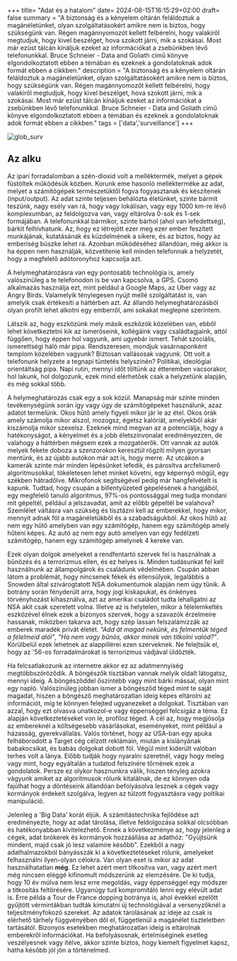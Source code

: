 +++
title= "Adat és a hatalom"
date= 2024-08-15T16:15:29+02:00
draft= false
summary = "A biztonság és a kényelem oltárán feláldoztuk a magánéletünket, olyan szolgáltatásokért amikre nem is biztos, hogy szükségünk van. Régen magánnyomozót kellett felbérelni, hogy valakiről megtudjuk, hogy kivel beszélget, hova szokott járni, mik a szokásai. Most már ezüst tálcán kínáljuk ezeket az információkat a zsebünkben lévő telefonunkkal. Bruce Schneier - Data and Goliath című könyve elgondolkoztatott ebben a témában és ezeknek a gondolatoknak adok formát ebben a cikkben."
description = "A biztonság és a kényelem oltárán feláldoztuk a magánéletünket, olyan szolgáltatásokért amikre nem is biztos, hogy szükségünk van. Régen magánnyomozót kellett felbérelni, hogy valakiről megtudjuk, hogy kivel beszélget, hova szokott járni, mik a szokásai. Most már ezüst tálcán kínáljuk ezeket az információkat a zsebünkben lévő telefonunkkal. Bruce Schneier - Data and Goliath című könyve elgondolkoztatott ebben a témában és ezeknek a gondolatoknak adok formát ebben a cikkben."
tags = ['data','surveillance']
+++

![glob_surv](/global_surv.png)


## Az alku

Az ipari forradalomban a szén-dioxid volt a melléktermék, melyet a gépek füstöltek működésük közben. Korunk eme hasonló mellékterméke az adat, melyet a számítógépek természetüktől fogva fogyasztanak és készítenek (input/output). Az adat szinte teljesen behálózta életünket, szinte bármit teszünk, nagy esély van rá, hogy vagy lokálisan, vagy egy 1000 km-re lévő komplexumban, az feldolgozva van, vagy eltárolva 0-sok és 1-sek formájában. A telefonunkkal bármikor, szinte bárhol (ahol van lefedettség), bárkit felhívhatunk. Az, hogy ez létrejött ezer meg ezer ember feszített munkájának, kutatásának és küzdelmének a sikere, és az biztos, hogy az emberiség büszke lehet rá. Azonban működéséhez állandóan, még akkor is ha éppen nem használják, közvetítenie kell minden telefonnak a helyzetét, hogy a megfelelő adótoronyhoz kapcsolja azt.

A helymeghatározásra van egy pontosabb technológia is, amely valószínüleg a te telefonodon is be van kapcsolva, a GPS. Csomó alkalmazás használja ezt, mint például a Google Maps, az Uber vagy az Angry Birds. Valamelyik ténylegesen nyújt mellé szolgáltatást is, van amelyik csak értékesíti a háttérben azt. Az állandó helymeghatározásból olyan profilt lehet alkotni egy emberről, ami sokakat meglepne szerintem.

Látszik az, hogy eszközünk mely másik eszközök közelében van, ebből lehet következtetni kik az ismerőseink, kollégáink vagy családtagjaink, attól függően, hogy éppen hol vagyunk, ami ugyebár ismert. Tehát szociális, ismerettségi háló már pipa. Rendszeresen, mondjuk vasárnaponként templom közelében vagyunk? Biztosan vallásosak vagyunk. Ott volt a telefonunk helyzete a tegnapi tüntetés helyszínén? Politikai, ideológiai orientáltság pipa. Napi rutin, mennyi időt töltünk az étteremben vacsorakor, hol lakunk, hol dolgozunk, ezek mind elérhetőek csak a helyzetünk alapján, és még sokkal több.

A helymeghatározás csak egy a sok közül. Manapság már szinte minden tevékenységünk során így vagy úgy de számítógépeket használunk, azaz adatot termelünk. Okos hűtő amely figyeli mikor jár le az étel. Okos órák amely számolja mikor alszol, mozogsz, égetsz kalóriát, amelyekből akár kiszámolja mikor szexelsz. Ezeknek mind megvan az a potenciálja, hogy a hatékonyságot, a kényelmet és a jobb életszínvonalat eredményezzen, de valahogy a háttérben mégsem ezek a mozgatóerők. Ott vannak az autók melyek fekete doboza a szenzorokon keresztül rögzíti milyen gyorsan mentünk, és az újabb autókon már azt is, hogy merre. Az utcákon a kamerák szinte már minden lépésünket lefedik, és párosítva arcfelismerő algoritmusokkal, tökéletesen lehet minket követni, egy képernyő mögül, egy székben hátradőlve. Mikrofonok segítségével pedig már hangfelvételt is kapunk. Tudtad, hogy csupán a billentyűzeted gépelésének a hangjából, egy megfelelő tanuló algoritmus, 97%-os pontossággal meg tudja mondani mit gépeltél, például a jelszavadat, amit az előbb gépeltél be valahova? Szemlélet váltásra van szükség és tisztázni kell az emberekkel, hogy mikor, mennyit adnak föl a magánéletükből és a szabadságukból. Az okos hűtő az nem egy hűtő amelyben van egy számítógép, hanem egy számítógép amely hűteni képes. Az autó az nem egy autó amelyen van egy fedélzeti számítógép, hanem egy számítógép amelynek 4 kereke van.

Ezek olyan dolgok amelyeket a rendfentartó szervek fel is használnak a bűnözés és a terrorizmus ellen, és ez helyes is. Minden tudásunkat fel kell használnunk az állampolgárok és családunk védelmében. Csupán abban látom a problémát, hogy nincsenek fékek és ellensúlyok, legalábbis a Snowden által szivárogtatott NSA dokumentumok alapján nem úgy tűnik. A botrány során fényderült arra, hogy jogi kiskapukat, és önkényes törvényhozást kihasználva, azt az amerikai családot tudta lehallgatni az NSA akit csak szeretett volna. Illetve az is helytelen, mikor a félelemkeltés eszközével élnek ezek a bizonyos szervek, hogy a szavazók érzelmeire hassanak, miközben takarva azt, hogy szép lassan felszalámizzák az emberek maradék privát életét. *"Add át magad nekünk, és felmentük téged a félelmeid alól"*, *"Ha nem vagy bűnös, akkor minek van titkolni valód?"*. Körülbelül ezek lehetnek az alappillérei ezen szerveknek. Ne felejtsük el, hogy az '56-os forradalmárokat is terrorizmus vádjával üldözték.

Ha felcsatlakozunk az internetre akkor ez az adatmennyiség megtöbbszöröződik. A böngészők tisztában vannak melyik oldalt látogatsz, mennyi ideig. A böngésződdel őszintébb vagy mint bárki mással, olyan mint egy napló. Valószínüleg jobban ismer a böngésződ téged mint te saját magadat, hiszen a böngésző meghatározatlan ideig képes eltárolni az információt, míg te könnyen felejted ugyanezeket a dolgokat. Tisztában van azzal, hogy ezt olvasva unatkozol-e vagy éppenséggel felcsigáz a téma. Ez alapján következtetéseket von le, profiloz téged. A cél az, hogy megjósolja az embereknél a költségesebb vásárlásokat, eseményeket, mint például a házasság, gyerekvállalás. Valós történet, hogy az USA-ban egy apuka felháborodott a Target cég célzott reklámain, miután a kislányának babakocsikat, és babás dolgokat dobott föl. Végül mint kiderült valóban terhes volt a lánya. Előbb tudják hogy nyaralni szeretnél, vagy hogy meleg vagy mint, hogy egyáltalán a tudatod felszínére tőrnének ezek a gondolatok. Persze ez olykor hasznunkra válik, hiszen tényleg azokra vágyunk amiket az algoritmusok rólunk kitalálnak, de ez könnyen oda fajúlhat hogy a döntéseink állandóan befolyásolva lesznek a cégek vagy kormányok érdekeit szolgálva, legyen az túlzott fogyasztásra vagy poltikai manipuláció.

Jelenleg a 'Big Data' korát éljük. A számítástechnika fejlődése azt eredményezte, hogy az adat tárolása, illetve feldolgozása sokkal olcsóbban és hatékonyabban kivitelezhető. Ennek a következménye az, hogy jelenleg a cégek, adat brókerek és kormányok hozzáállása az adathóz: "Gyüjtsünk mindent, majd csak jó lesz valamire később". Ezekből a nagy adathalmazokból bányásszák ki a következtetéseket rólunk, amelyeket felhasználni ilyen-olyan célokra. Van olyan eset is mikor az adat használhatatlan **még**. Ez lehet azért mert titkosítva van, vagy azért mert még nincsen eléggé kifinomult módszerünk az elemzésére. De ki tudja, hogy 10 év múlva nem lesz erre megoldás, vagy éppenséggel egy módszer a titkosítás feltörésére. Ugyanúgy tud kompromitáló lenni egy elévült adat is. Erre példa a Tour de France dopping botránya is, ahol évekkel ezelőtt gyűjtött vérmintákban tudták kimutatni új technológiával a versenyzőknél a teljesítményfokozó szereket. Az adatok tárolásának az ideje az csak is elérhető tárhely függvényében dől el, függetlenül a magánélet tiszteletben tartásától. Bizonyos esetekben meghatározatlan ideig is eltárolnak emberekről információkat. Ha befolyásosnak, értelmiséginek esetleg veszélyesnek vagy ítélve, akkor szinte biztos, hogy kiemelt figyelmet kapsz, hátha később jól jön a történelmed.
